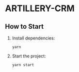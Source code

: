 # ARTILLERY-CRM

## How to Start

1. Install dependencies:
    ```
    yarn
    ```

2. Start the project:
    ```
    yarn start
    ```
